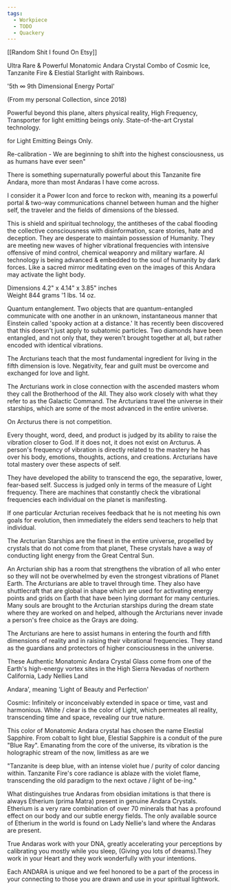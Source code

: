 ```yaml
---
tags:
  - Workpiece
  - TODO
  - Quackery
---
```

[[Random Shit I found On Etsy]]

Ultra Rare & Powerful Monatomic Andara Crystal Combo of Cosmic Ice, Tanzanite Fire & Elestial Starlight with Rainbows.  
  
'5th ∞ 9th Dimensional Energy Portal'  
  
(From my personal Collection, since 2018)  
  
Powerful beyond this plane, alters physical reality, High Frequency, Transporter for light emitting beings only. State-of-the-art Crystal technology.  
  
for Light Emitting Beings Only.  
  
Re-calibration - We are beginning to shift into the highest consciousness, us as humans have ever seen"  
  
There is something supernaturally powerful about this Tanzanite fire Andara, more than most Andaras I have come across.  
  
I consider it a Power Icon and force to reckon with, meaning its a powerful portal & two-way communications channel between human and the higher self, the traveler and the fields of dimensions of the blessed.  
  
This is shield and spiritual technology, the antitheses of the cabal flooding the collective consciousness with disinformation, scare stories, hate and deception. They are desperate to maintain possession of Humanity. They are meeting new waves of higher vibrational frequencies with intensive offensive of mind control, chemical weaponry and military warfare. AI technology is being advanced & embedded to the soul of humanity by dark forces. Like a sacred mirror meditating even on the images of this Andara may activate the light body.  
  
  
Dimensions 4.2" x 4.14" x 3.85" inches  
Weight 844 grams '1 lbs. 14 oz.  
  
Quantum entanglement. Two objects that are quantum-entangled communicate with one another in an unknown, instantaneous manner that Einstein called 'spooky action at a distance.' It has recently been discovered that this doesn't just apply to subatomic particles. Two diamonds have been entangled, and not only that, they weren't brought together at all, but rather encoded with identical vibrations.  
  
The Arcturians teach that the most fundamental ingredient for living in the fifth dimension is love. Negativity, fear and guilt must be overcome and exchanged for love and light.  
  
The Arcturians work in close connection with the ascended masters whom they call the Brotherhood of the All. They also work closely with what they refer to as the Galactic Command. The Arcturians travel the universe in their starships, which are some of the most advanced in the entire universe.  
  
On Arcturus there is not competition.  
  
Every thought, word, deed, and product is judged by its ability to raise the vibration closer to God. If it does not, it does not exist on Arcturus. A person's frequency of vibration is directly related to the mastery he has over his body, emotions, thoughts, actions, and creations. Arcturians have total mastery over these aspects of self.  
  
They have developed the ability to transcend the ego, the separative, lower, fear-based self. Success is judged only in terms of the measure of Light frequency. There are machines that constantly check the vibrational frequencies each individual on the planet is manifesting.  
  
If one particular Arcturian receives feedback that he is not meeting his own goals for evolution, then immediately the elders send teachers to help that individual.  
  
The Arcturian Starships are the finest in the entire universe, propelled by crystals that do not come from that planet, These crystals have a way of conducting light energy from the Great Central Sun.  
  
An Arcturian ship has a room that strengthens the vibration of all who enter so they will not be overwhelmed by even the strongest vibrations of Planet Earth. The Arcturians are able to travel through time. They also have shuttlecraft that are global in shape which are used for activating energy points and grids on Earth that have been lying dormant for many centuries.  
Many souls are brought to the Arcturian starships during the dream state where they are worked on and helped, although the Arcturians never invade a person's free choice as the Grays are doing.  
  
The Arcturians are here to assist humans in entering the fourth and fifth dimensions of reality and in raising their vibrational frequencies. They stand as the guardians and protectors of higher consciousness in the universe.  
  
These Authentic Monatomic Andara Crystal Glass come from one of the Earth's high-energy vortex sites in the High Sierra Nevadas of northern California, Lady Nellies Land  
  
Andara', meaning 'Light of Beauty and Perfection'  
  
Cosmic: Infinitely or inconceivably extended in space or time, vast and harmonious. White / clear is the color of Light, which permeates all reality, transcending time and space, revealing our true nature.  
  
This color of Monatomic Andara crystal has chosen the name Elestial Sapphire. From cobalt to light blue, Elestial Sapphire is a conduit of the pure "Blue Ray". Emanating from the core of the universe, its vibration is the holographic stream of the now, limitless as are we  
  
"Tanzanite is deep blue, with an intense violet hue / purity of color dancing within. Tanzanite Fire's core radiance is ablaze with the violet flame, transcending the old paradigm to the next octave / light of be-ing."  
  
What distinguishes true Andaras from obsidian imitations is that there is always Etherium (prima Matra) present in genuine Andara Crystals. Etherium is a very rare combination of over 70 minerals that has a profound effect on our body and our subtle energy fields. The only available source of Etherium in the world is found on Lady Nellie's land where the Andaras are present.  
  
True Andaras work with your DNA, greatly accelerating your perceptions by calibrating you mostly while you sleep, (Giving you lots of dreams).They work in your Heart and they work wonderfully with your intentions.  
  
Each ANDARA is unique and we feel honored to be a part of the process in your connecting to those you are drawn and use in your spiritual lightwork.